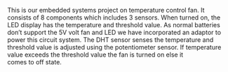 This is our embedded systems project on temperature control fan. It consists of 8 components which includes 3 sensors. When turned on,  the LED display has the temperature and threshold value. As normal batteries don’t support the 5V volt fan and LED we have incorporated an adaptor to power this circuit system. The DHT sensor senses the temperature and threshold value is adjusted using the potentiometer sensor. If temperature value exceeds the threshold value the fan is turned on else it comes to off state.
